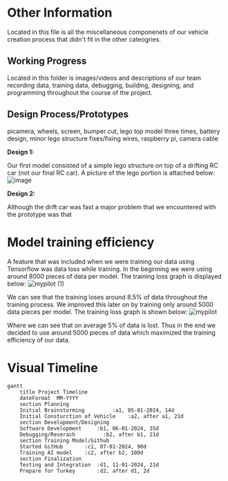 Other Information
====

Located in this file is all the miscellaneous componenets of our vehicle creation process that didn't fit in the other cateogries. 

## Working Progress

Located in this folder is images/videos and descriptions of our team recording data, training data, debugging, building, designing, and programming throughout the course of the project.  

## **Design Process/Prototypes**
picamera, wheels, screen, bumper cut, lego top model three times, battery design, minor lego structure fixes/fixing wires, raspberry pi, camera cable

**Design 1:**

Our first model consisted of a simple lego structure on top of a drifting RC car (not our final RC car). A picture of the lego portion is attached below:
![image](https://github.com/user-attachments/assets/3e4bb468-0319-4018-863d-a683a51c2b06)

**Design 2:**

Although the drift car was fast a major problem that we encountered with the prototype was that 

# Model training efficiency
A feature that was included when we were training our data using Tensorflow was data loss while training. In the beginning we were using around 8000 pieces of data per model. The training loss graph is displayed below:
![mypilot (1)](https://github.com/user-attachments/assets/e1064463-4a4f-4767-b06b-b817a59de9d6)

We can see that the training loses around 8.5% of data throughout the training process. We improved this later on by training only around 5000 data pieces per model. The training loss graph is shown below:
![mypilot](https://github.com/user-attachments/assets/14fde4a8-b973-40da-8f83-1cd77651b252)

Where we can see that on average 5% of data is lost. Thus in the end we decided to use around 5000 pieces of data which maximized the training efficiency of our data. 

# Visual Timeline

```mermaid
gantt
    title Project Timeline
    dateFormat  MM-YYYY
    section Planning
    Initial Brainstorming         :a1, 05-01-2024, 14d
    Initial Consturction of Vehicle    :a2, after a1, 21d
    section Development/Designing
    Software Development     :b1, 06-01-2024, 35d
    Debugging/Reserach         :b2, after b1, 21d
    section Training Model/Github
    Started GitHub       :c1, 07-01-2024, 90d
    Training AI model    :c2, after b2, 100d
    section Finalization
    Testing and Integration  :d1, 11-01-2024, 21d
    Prepare for Turkey       :d2, after d1, 2d
